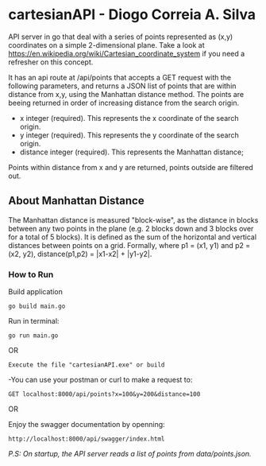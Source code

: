 # cartesianAPI - Diogo Correia A. Silva 

API server in go that deal with a series of points represented as (x,y) coordinates on a simple 2-dimensional plane. Take a look at https://en.wikipedia.org/wiki/Cartesian_coordinate_system if you need a refresher on this concept.

It has an api route at /api/points that accepts a GET request with the following parameters, and returns a JSON list of points that are within distance from x,y, using the Manhattan distance method. 
The points are beeing returned in order of increasing distance from the search origin.

- x integer (required). This represents the x coordinate of the search origin.
- y integer (required). This represents the y coordinate of the search origin.
- distance integer (required). This represents the Manhattan distance; 

Points within distance from x and y are returned, points outside are filtered out.


## About Manhattan Distance
The Manhattan distance is measured "block-wise", as the distance in blocks between any two points in the plane (e.g. 2 blocks down and 3 blocks over for a total of 5 blocks). 
It is defined as the sum of the horizontal and vertical distances between points on a grid. Formally, where p1 = (x1, y1) and p2 = (x2, y2), distance(p1,p2) = |x1-x2| + |y1-y2|.


### How to Run

Build application
```
go build main.go
```

Run in terminal:
```
go run main.go
```

OR

```
Execute the file "cartesianAPI.exe" or build
```

-You can use your postman or curl to make a request to:

```
GET localhost:8000/api/points?x=100&y=200&distance=100
```

OR 

Enjoy the swagger documentation by openning:
```
http://localhost:8000/api/swagger/index.html
```

*P.S: On startup, the API server reads a list of points from data/points.json.*



